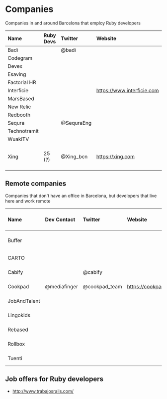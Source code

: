 # Companies

Companies in and around Barcelona that employ Ruby developers

| Name         | Ruby Devs | Twitter    | Website                    | Address                    |
|:-------------|:----------|:-----------|:---------------------------|:---------------------------|
| Badi         |           | @badi      |                            |                            |
| Codegram     |           |            |                            | Terassa                    |
| Devex        |           |            |                            |                            |
| Esaving      |           |            |                            |                            |
| Factorial HR |           |            |                            |                            |
| Interficie   |           |            | https://www.interficie.com |                            |
| MarsBased    |           |            |                            |                            |
| New Relic    |           |            |                            |                            |
| Redbooth     |           |            |                            |                            |
| Sequra       |           | @SequraEng |                            |                            |
| Technotramit |           |            |                            |                            |
| WuakiTV      |           |            |                            |                            |
| Xing         | 25 (?)    | @Xing_bcn  | https://xing.com           | Carrer Consell de Cent 334 |

## Remote companies

Companies that don't have an office in Barcelona, but developers that live here and work remote

| Name         | Dev Contact  | Twitter       | Website             | City, Country of HQ |
|:-------------|:-------------|:--------------|:--------------------|:--------------------|
| Buffer       |              |               |                     | New York, USA       |
| CARTO        |              |               |                     | Madrid, Spain       |
| Cabify       |              | @cabify       |                     | Madrid, Spain       |
| Cookpad      | @mediafinger | @cookpad_team | https://cookpad.com | Bristol, UK         |
| JobAndTalent |              |               |                     | Madrid, Spain       |
| Lingokids    |              |               |                     | Madrid, Spain       |
| Rebased      |              |               |                     | Warsaw, Poland      |
| Rollbox      |              |               |                     | Madrid, Spain       |
| Tuenti       |              |               |                     | Madrid, Spain       |

## Job offers for Ruby developers

* http://www.trabajosrails.com/




